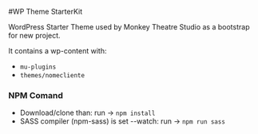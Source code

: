 #WP Theme StarterKit <Monkey Theatre Studio>

WordPress Starter Theme used by Monkey Theatre Studio as a bootstrap for new project.

It contains a wp-content with: 
* `mu-plugins`
* `themes/nomecliente` 

### NPM Comand

* Download/clone than: run -> `npm install`
* SASS compiler (npm-sass) is set --watch: run -> `npm run sass`